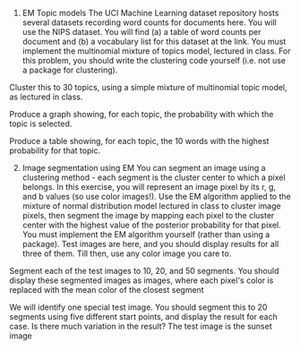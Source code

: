 1. EM Topic models The UCI Machine Learning dataset repository hosts several datasets recording word counts for documents here. You will use the NIPS dataset. You will find (a) a table of word counts per document and (b) a vocabulary list for this dataset at the link. You must implement the multinomial mixture of topics model, lectured in class. For this problem, you should write the clustering code yourself (i.e. not use a package for clustering).

  Cluster this to 30 topics, using a simple mixture of multinomial topic model, as lectured in class.
  
  Produce a graph showing, for each topic, the probability with which the topic is selected.
  
  Produce a table showing, for each topic, the 10 words with the highest probability for that topic.

2. Image segmentation using EM You can segment an image using a clustering method - each segment is the cluster center to which a pixel belongs. In this exercise, you will represent an image pixel by its r, g, and b values (so use color images!). Use the EM algorithm applied to the mixture of normal distribution model lectured in class to cluster image pixels, then segment the image by mapping each pixel to the cluster center with the highest value of the posterior probability for that pixel. You must implement the EM algorithm yourself (rather than using a package). Test images are here, and you should display results for all three of them. Till then, use any color image you care to.

  Segment each of the test images to 10, 20, and 50 segments. You should display these segmented images as images, where each pixel's color is replaced with the mean color of the closest segment
  
  We will identify one special test image. You should segment this to 20 segments using five different start points, and display the result for each case. Is there much variation in the result? The test image is the sunset image
